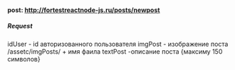 #### post:  http://fortestreactnode-js.ru/posts/newpost 
 ##### Request
 idUser - id авторизованного пользователя 
 imgPost - изображение поста /assetc/imgPosts/ + имя фаила
 textPost -описание поста {максиму 150 символов}
